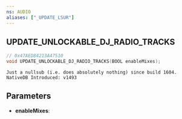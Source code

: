```yaml
---
ns: AUDIO
aliases: ["_UPDATE_LSUR"]
---
```

## UPDATE_​UNLOCKABLE_​DJ_​RADIO_​TRACKS

```c
// 0x47AED84213A47510
void UPDATE_​UNLOCKABLE_​DJ_​RADIO_​TRACKS(BOOL enableMixes);
```

```
Just a nullsub (i.e. does absolutely nothing) since build 1604.
NativeDB Introduced: v1493
```

## Parameters
* **enableMixes**:
